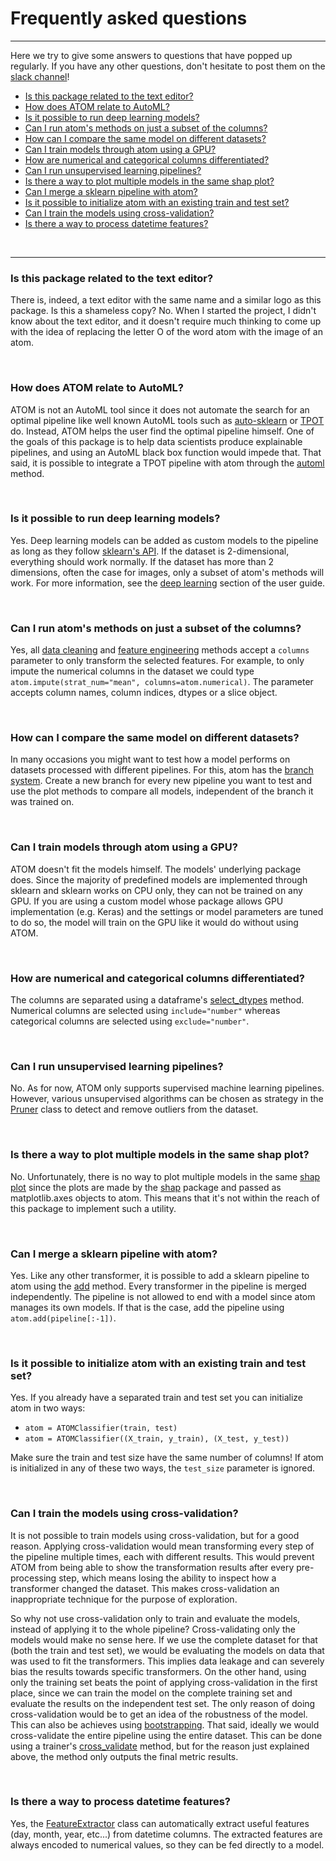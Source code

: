 # Frequently asked questions
----------------------------

Here we try to give some answers to questions that have popped up
regularly. If you have any other questions, don't hesitate to post
them on the [slack channel](https://join.slack.com/t/atom-alm7229/shared_invite/zt-upd8uc0z-LL63MzBWxFf5tVWOGCBY5g)! 


* [Is this package related to the text editor?](#q1)
* [How does ATOM relate to AutoML?](#q2)
* [Is it possible to run deep learning models?](#q3)
* [Can I run atom's methods on just a subset of the columns?](#q4)
* [How can I compare the same model on different datasets?](#q5)
* [Can I train models through atom using a GPU?](#q6)
* [How are numerical and categorical columns differentiated?](#q7)
* [Can I run unsupervised learning pipelines?](#q8)
* [Is there a way to plot multiple models in the same shap plot?](#q9)
* [Can I merge a sklearn pipeline with atom?](#q10)
* [Is it possible to initialize atom with an existing train and test set?](#q11)
* [Can I train the models using cross-validation?](#q12)
* [Is there a way to process datetime features?](#q13)


<br>

------

<a name="q1"></a>
### Is this package related to the text editor?

There is, indeed, a text editor with the same name and a similar logo as this
package. Is this a shameless copy? No. When I started the project, I didn't
know about the text editor, and it doesn't require much thinking to come up
with the idea of replacing the letter O of the word atom with the image of
an atom.

<br>

<a name="q2"></a>
### How does ATOM relate to AutoML?

ATOM is not an AutoML tool since it does not automate the search for
an optimal pipeline like well known AutoML tools such as
[auto-sklearn](https://automl.github.io/auto-sklearn/master/) or
[TPOT](http://epistasislab.github.io/tpot/) do. Instead, ATOM helps
the user find the optimal pipeline himself. One of the goals of this
package is to help data scientists produce explainable pipelines, and
using an AutoML black box function would impede that. That said, it is
possible to integrate a TPOT pipeline with atom through the
[automl](../API/ATOM/atomclassifier/#automl) method.

<br>

<a name="q3"></a>
### Is it possible to run deep learning models?

Yes. Deep learning models can be added as custom models to the pipeline
as long as they follow [sklearn's API](https://scikit-learn.org/stable/developers/contributing.html#apis-of-scikit-learn-objects).
If the dataset is 2-dimensional, everything should work normally. If
the dataset has more than 2 dimensions, often the case for images, only
a subset of atom's methods will work. For more information, see the
[deep learning](../user_guide/models/#deep-learning) section of the user guide.

<br>

<a name="q4"></a>
### Can I run atom's methods on just a subset of the columns?

Yes, all [data cleaning](../user_guide/data_cleaning) and
[feature engineering](../user_guide/feature_engineering) methods accept
a `columns` parameter to only transform the selected features. For example,
to only impute the numerical columns in the dataset we could type
`atom.impute(strat_num="mean", columns=atom.numerical)`. The parameter
accepts column names, column indices, dtypes or a slice object.

<br>

<a name="q5"></a>
### How can I compare the same model on different datasets?

In many occasions you might want to test how a model performs on datasets
processed with different pipelines. For this, atom has the [branch system](../user_guide/data_pipelines/#branches).
Create a new branch for every new pipeline you want to test and use the plot
methods to compare all models, independent of the branch it was trained on.

<br>

<a name="q6"></a>
### Can I train models through atom using a GPU?

ATOM doesn't fit the models himself. The models' underlying package does.
Since the majority of predefined models are implemented through sklearn
and sklearn works on CPU only, they can not be trained on any GPU. If you
are using a custom model whose package allows GPU implementation (e.g. Keras)
and the settings or model parameters are tuned to do so, the model will
train on the GPU like it would do without using ATOM.

<br>

<a name="q7"></a>
### How are numerical and categorical columns differentiated?

The columns are separated using a dataframe's [select_dtypes](https://pandas.pydata.org/pandas-docs/stable/reference/api/pandas.DataFrame.select_dtypes.html)
method. Numerical columns are selected using `include="number"`
whereas categorical columns are selected using `exclude="number"`.

<br>

<a name="q8"></a>
### Can I run unsupervised learning pipelines?

No. As for now, ATOM only supports supervised machine learning pipelines.
However, various unsupervised algorithms can be chosen as strategy in the
[Pruner](../API/data_cleaning/pruner) class to detect and remove outliers
from the dataset.

<br>

<a name="q9"></a>
### Is there a way to plot multiple models in the same shap plot?

No. Unfortunately, there is no way to plot multiple models in the same
[shap plot](../user_guide/plots/#shap) since the plots are made by the [shap](https://github.com/slundberg/shap)
package and passed as matplotlib.axes objects to atom. This means
that it's not within the reach of this package to implement such a
utility.

<br>

<a name="q10"></a>
### Can I merge a sklearn pipeline with atom?

Yes. Like any other transformer, it is possible to add a sklearn
pipeline to atom using the [add](../API/ATOM/atomclassifier/#add)
method. Every transformer in the pipeline is merged
independently. The pipeline is not allowed to end with a model
since atom manages its own models. If that is the case, add the
pipeline using `atom.add(pipeline[:-1])`.

<br>

<a name="q11"></a>
### Is it possible to initialize atom with an existing train and test set?

Yes. If you already have a separated train and test set you can initialize
atom in two ways:

* `atom = ATOMClassifier(train, test)`
* `atom = ATOMClassifier((X_train, y_train), (X_test, y_test))`

Make sure the train and test size have the same number of columns! If
atom is initialized in any of these two ways, the `test_size` parameter
is ignored.

<br>

<a name="q12"></a>
### Can I train the models using cross-validation?
It is not possible to train models using cross-validation, but for a
good reason. Applying cross-validation would mean transforming every
step of the pipeline multiple times, each with different results. This
would prevent ATOM from being able to show the transformation results
after every pre-processing step, which means losing the ability to inspect
how a transformer changed the dataset. This makes cross-validation an
inappropriate technique for the purpose of exploration.

So why not use cross-validation only to train and evaluate the models,
instead of applying it to the whole pipeline? Cross-validating only the
models would make no sense here. If we use the complete dataset for
that (both the train and test set), we would be evaluating the models
on data that was used to fit the transformers. This implies data leakage
and can severely bias the results towards specific transformers. On the
other hand, using only the training set beats the point of applying
cross-validation in the first place, since we can train the model on the
complete training set and evaluate the results on the independent test
set. The only reason of doing cross-validation would be to get an idea
of the robustness of the model. This can also be achieves using
[bootstrapping](../user_guide/training/#bootstrapping). That said, ideally
we would cross-validate the entire pipeline using the entire dataset.
This can be done using a trainer's [cross_validate](../API/ATOM/atomclassifier/#cross-validate)
method, but for the reason just explained above, the method only outputs
the final metric results.

<br>

<a name="q13"></a>
### Is there a way to process datetime features?
Yes, the [FeatureExtractor](../API/feature_engineering/feature_extractor)
class can automatically extract useful features (day, month, year, etc...)
from datetime columns. The extracted features are always encoded to numerical
values, so they can be fed directly to a model.
